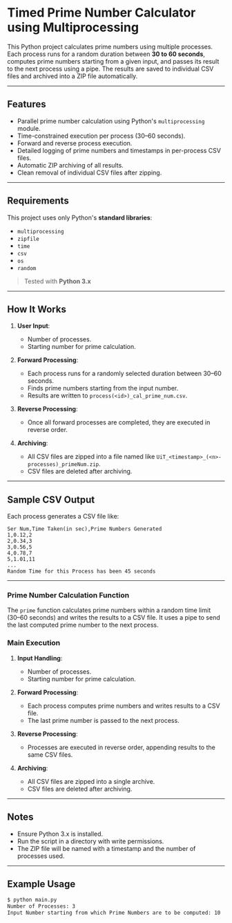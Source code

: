 # Timed Prime Number Calculator using Multiprocessing

This Python project calculates prime numbers using multiple processes. Each process runs for a random duration between **30 to 60 seconds**, computes prime numbers starting from a given input, and passes its result to the next process using a pipe. The results are saved to individual CSV files and archived into a ZIP file automatically.

---

## Features

- Parallel prime number calculation using Python's `multiprocessing` module.
- Time-constrained execution per process (30–60 seconds).
- Forward and reverse process execution.
- Detailed logging of prime numbers and timestamps in per-process CSV files.
- Automatic ZIP archiving of all results.
- Clean removal of individual CSV files after zipping.

---

## Requirements

This project uses only Python's **standard libraries**:

- `multiprocessing`
- `zipfile`
- `time`
- `csv`
- `os`
- `random`

> Tested with **Python 3.x**

---

## How It Works

1. **User Input**:
   - Number of processes.
   - Starting number for prime calculation.

2. **Forward Processing**:
   - Each process runs for a randomly selected duration between 30–60 seconds.
   - Finds prime numbers starting from the input number.
   - Results are written to `process(<id>)_cal_prime_num.csv`.

3. **Reverse Processing**:
   - Once all forward processes are completed, they are executed in reverse order.

4. **Archiving**:
   - All CSV files are zipped into a file named like `UiT_<timestamp>_(<n>-processes)_primeNum.zip`.
   - CSV files are deleted after archiving.

---

## Sample CSV Output

Each process generates a CSV file like:

```csv
Ser Num,Time Taken(in sec),Prime Numbers Generated
1,0.12,2
2,0.34,3
3,0.56,5
4,0.78,7
5,1.01,11
...
Random Time for this Process has been 45 seconds
```

---

### Prime Number Calculation Function
The `prime` function calculates prime numbers within a random time limit (30–60 seconds) and writes the results to a CSV file. It uses a pipe to send the last computed prime number to the next process.

### Main Execution
1. **Input Handling**:
    - Number of processes.
    - Starting number for prime calculation.

2. **Forward Processing**:
    - Each process computes prime numbers and writes results to a CSV file.
    - The last prime number is passed to the next process.

3. **Reverse Processing**:
    - Processes are executed in reverse order, appending results to the same CSV files.

4. **Archiving**:
    - All CSV files are zipped into a single archive.
    - CSV files are deleted after archiving.

---

## Notes

- Ensure Python 3.x is installed.
- Run the script in a directory with write permissions.
- The ZIP file will be named with a timestamp and the number of processes used.

---

## Example Usage

```bash
$ python main.py
Number of Processes: 3
Input Number starting from which Prime Numbers are to be computed: 10
```


